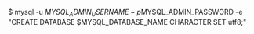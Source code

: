 <!-- post: database-backups_mysql -->


$ mysql -u $MYSQL_ADMIN_USERNAME -p$MYSQL_ADMIN_PASSWORD -e "CREATE DATABASE $MYSQL_DATABASE_NAME CHARACTER SET utf8;"
